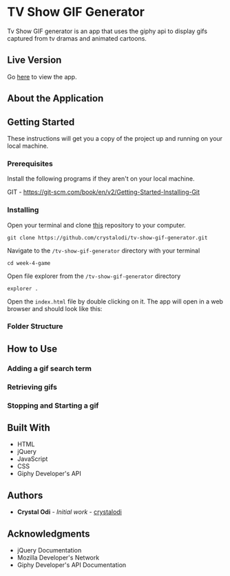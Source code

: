 # TV Show GIF Generator

Tv Show GIF generator is an app that uses the giphy api to display gifs captured from tv dramas and animated cartoons.

## Live Version

Go [here](https://crystalodi.github.io/tv-show-gif-generator/) to view the app. 

## About the Application

## Getting Started

These instructions will get you a copy of the project up and running on your local machine.

### Prerequisites

Install the following programs if they aren't on your local machine.

GIT - https://git-scm.com/book/en/v2/Getting-Started-Installing-Git

### Installing

Open your terminal and clone [this](https://github.com/crystalodi/tv-show-gif-generator.git) repository to your computer. 

```
git clone https://github.com/crystalodi/tv-show-gif-generator.git

```

Navigate to the `/tv-show-gif-generator` directory with your terminal

```
cd week-4-game
```

Open file explorer from the `/tv-show-gif-generator` directory

```
explorer .
```

Open the `index.html` file by double clicking on it. The app will open in a web browser and should look like this:

### Folder Structure

## How to Use

### Adding a gif search term

### Retrieving gifs

### Stopping and Starting a gif

## Built With

* HTML
* jQuery
* JavaScript
* CSS
* Giphy Developer's API

## Authors

* **Crystal Odi** - *Initial work* - [crystalodi](https://github.com/crystalodi)


## Acknowledgments

* jQuery Documentation
* Mozilla Developer's Network
* Giphy Developer's API Documentation

